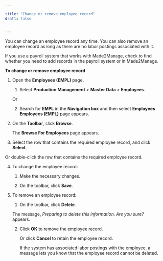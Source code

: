 ```yaml
---

title: "Change or remove employee record"
draft: false


---
```


You can change an employee record any time. You can also remove an employee record as long as there are no labor postings associated with it.

If you use a payroll system that works with Made2Manage, check to find whether you need to add records in the payroll system or in Made2Manage.

**To change or remove employee record**

1.  Open the **Employees (EMPL)** page.

    1.  Select **Production Management** \> **Master Data** \> **Employees**.

    Or

    2.  Search for **EMPL** in the **Navigation box** and then select **Employees Employees (EMPL)** page appears.

2.  On the **Toolbar**, click **Browse**.

    The **Browse For Employees** page appears.

3.  Select the row that contains the required employee record, and click **Select**. 

Or double-click the row that contains the required employee record.

4.  To change the employee record:

    1.  Make the necessary changes.

    2.  On the toolbar, click **Save**.

5.  To remove an employee record:

    1.  On the toolbar, click **Delete**.

    The message, *Preparing to delete this information. Are you sure?* appears.

    2.  Click **OK** to remove the employee record.

        Or click **Cancel** to retain the employee record.

        If the system has associated labor postings with the employee, a message lets you know that the employee record cannot be deleted.